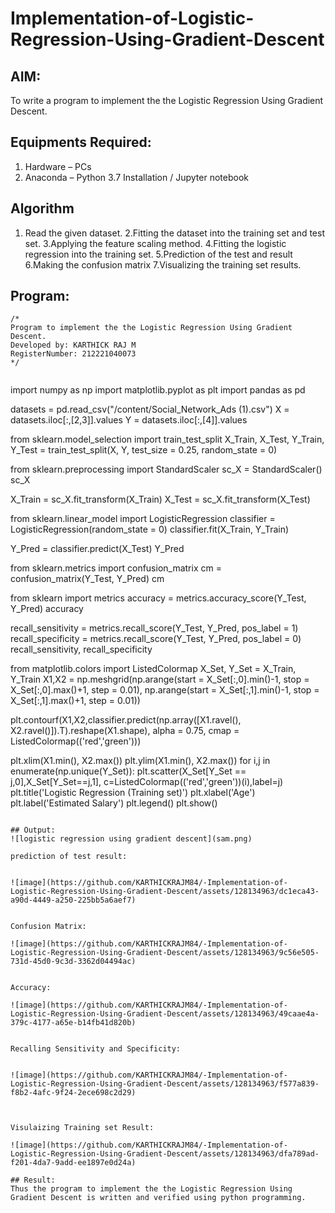 # Implementation-of-Logistic-Regression-Using-Gradient-Descent

## AIM:
To write a program to implement the the Logistic Regression Using Gradient Descent.

## Equipments Required:
1. Hardware – PCs
2. Anaconda – Python 3.7 Installation / Jupyter notebook

## Algorithm
1. Read the given dataset.
2.Fitting the dataset into the training set and test set.
3.Applying the feature scaling method.
4.Fitting the logistic regression into the training set.
5.Prediction of the test and result
6.Making the confusion matrix 7.Visualizing the training set results.

## Program:
```
/*
Program to implement the the Logistic Regression Using Gradient Descent.
Developed by: KARTHICK RAJ M
RegisterNumber: 212221040073
*/


```

import numpy as np
import matplotlib.pyplot as plt
import pandas as pd

datasets = pd.read_csv("/content/Social_Network_Ads (1).csv")
X = datasets.iloc[:,[2,3]].values
Y = datasets.iloc[:,[4]].values

from sklearn.model_selection import train_test_split
X_Train, X_Test, Y_Train, Y_Test = train_test_split(X, Y, test_size = 0.25, random_state = 0)

from sklearn.preprocessing import StandardScaler
sc_X = StandardScaler()
sc_X

X_Train = sc_X.fit_transform(X_Train)
X_Test = sc_X.fit_transform(X_Test)

from sklearn.linear_model import LogisticRegression
classifier = LogisticRegression(random_state = 0)
classifier.fit(X_Train, Y_Train)

Y_Pred = classifier.predict(X_Test)
Y_Pred

from sklearn.metrics import confusion_matrix
cm = confusion_matrix(Y_Test, Y_Pred)
cm

from sklearn import metrics
accuracy = metrics.accuracy_score(Y_Test, Y_Pred)
accuracy

recall_sensitivity = metrics.recall_score(Y_Test, Y_Pred, pos_label = 1)
recall_specificity = metrics.recall_score(Y_Test, Y_Pred, pos_label = 0)
recall_sensitivity, recall_specificity

from matplotlib.colors import ListedColormap
X_Set, Y_Set = X_Train, Y_Train
X1,X2 = np.meshgrid(np.arange(start = X_Set[:,0].min()-1, stop = X_Set[:,0].max()+1, step = 0.01), 
                    np.arange(start = X_Set[:,1].min()-1, stop = X_Set[:,1].max()+1, step = 0.01))

plt.contourf(X1,X2,classifier.predict(np.array([X1.ravel(),
X2.ravel()]).T).reshape(X1.shape),
             alpha = 0.75, cmap = ListedColormap(('red','green')))

plt.xlim(X1.min(), X2.max())
plt.ylim(X1.min(), X2.max())
for i,j in enumerate(np.unique(Y_Set)):
    plt.scatter(X_Set[Y_Set == j,0],X_Set[Y_Set==j,1],
                c=ListedColormap(('red','green'))(i),label=j)
plt.title('Logistic Regression (Training set)')
plt.xlabel('Age')
plt.label('Estimated Salary')
plt.legend()
plt.show()
```

## Output:
![logistic regression using gradient descent](sam.png)

prediction of test result:


![image](https://github.com/KARTHICKRAJM84/-Implementation-of-Logistic-Regression-Using-Gradient-Descent/assets/128134963/dc1eca43-a90d-4449-a250-225bb5a6aef7)


Confusion Matrix:

![image](https://github.com/KARTHICKRAJM84/-Implementation-of-Logistic-Regression-Using-Gradient-Descent/assets/128134963/9c56e505-731d-45d0-9c3d-3362d04494ac)


Accuracy:

![image](https://github.com/KARTHICKRAJM84/-Implementation-of-Logistic-Regression-Using-Gradient-Descent/assets/128134963/49caae4a-379c-4177-a65e-b14fb41d820b)


Recalling Sensitivity and Specificity:


![image](https://github.com/KARTHICKRAJM84/-Implementation-of-Logistic-Regression-Using-Gradient-Descent/assets/128134963/f577a839-f8b2-4afc-9f24-2ece698c2d29)



Visulaizing Training set Result:

![image](https://github.com/KARTHICKRAJM84/-Implementation-of-Logistic-Regression-Using-Gradient-Descent/assets/128134963/dfa789ad-f201-4da7-9add-ee1897e0d24a)

## Result:
Thus the program to implement the the Logistic Regression Using Gradient Descent is written and verified using python programming.

